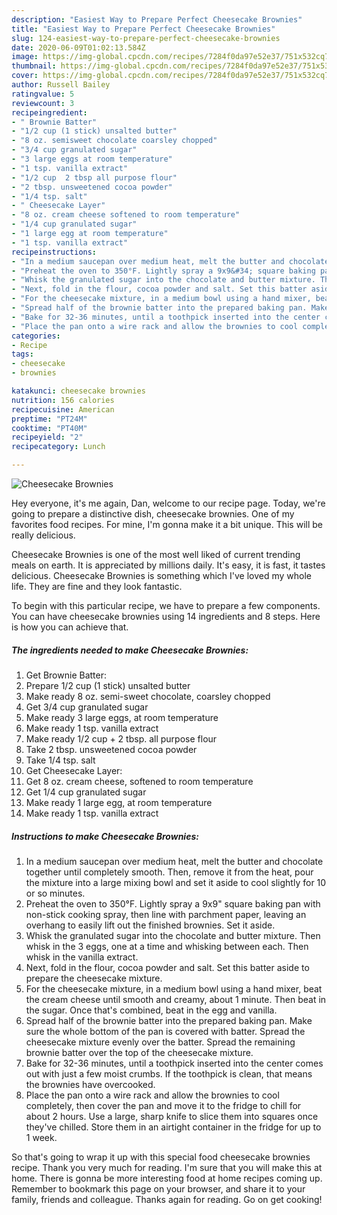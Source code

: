 ```yaml
---
description: "Easiest Way to Prepare Perfect Cheesecake Brownies"
title: "Easiest Way to Prepare Perfect Cheesecake Brownies"
slug: 124-easiest-way-to-prepare-perfect-cheesecake-brownies
date: 2020-06-09T01:02:13.584Z
image: https://img-global.cpcdn.com/recipes/7284f0da97e52e37/751x532cq70/cheesecake-brownies-recipe-main-photo.jpg
thumbnail: https://img-global.cpcdn.com/recipes/7284f0da97e52e37/751x532cq70/cheesecake-brownies-recipe-main-photo.jpg
cover: https://img-global.cpcdn.com/recipes/7284f0da97e52e37/751x532cq70/cheesecake-brownies-recipe-main-photo.jpg
author: Russell Bailey
ratingvalue: 5
reviewcount: 3
recipeingredient:
- " Brownie Batter"
- "1/2 cup (1 stick) unsalted butter"
- "8 oz. semisweet chocolate coarsley chopped"
- "3/4 cup granulated sugar"
- "3 large eggs at room temperature"
- "1 tsp. vanilla extract"
- "1/2 cup  2 tbsp all purpose flour"
- "2 tbsp. unsweetened cocoa powder"
- "1/4 tsp. salt"
- " Cheesecake Layer"
- "8 oz. cream cheese softened to room temperature"
- "1/4 cup granulated sugar"
- "1 large egg at room temperature"
- "1 tsp. vanilla extract"
recipeinstructions:
- "In a medium saucepan over medium heat, melt the butter and chocolate together until completely smooth. Then, remove it from the heat, pour the mixture into a large mixing bowl and set it aside to cool slightly for 10 or so minutes."
- "Preheat the oven to 350°F. Lightly spray a 9x9&#34; square baking pan with non-stick cooking spray, then line with parchment paper, leaving an overhang to easily lift out the finished brownies. Set it aside."
- "Whisk the granulated sugar into the chocolate and butter mixture. Then whisk in the 3 eggs, one at a time and whisking between each. Then whisk in the vanilla extract."
- "Next, fold in the flour, cocoa powder and salt. Set this batter aside to prepare the cheesecake mixture."
- "For the cheesecake mixture, in a medium bowl using a hand mixer, beat the cream cheese until smooth and creamy, about 1 minute. Then beat in the sugar. Once that&#39;s combined, beat in the egg and vanilla."
- "Spread half of the brownie batter into the prepared baking pan. Make sure the whole bottom of the pan is covered with batter. Spread the cheesecake mixture evenly over the batter. Spread the remaining brownie batter over the top of the cheesecake mixture."
- "Bake for 32-36 minutes, until a toothpick inserted into the center comes out with just a few moist crumbs. If the toothpick is clean, that means the brownies have overcooked."
- "Place the pan onto a wire rack and allow the brownies to cool completely, then cover the pan and move it to the fridge to chill for about 2 hours. Use a large, sharp knife to slice them into squares once they&#39;ve chilled. Store them in an airtight container in the fridge for up to 1 week."
categories:
- Recipe
tags:
- cheesecake
- brownies

katakunci: cheesecake brownies 
nutrition: 156 calories
recipecuisine: American
preptime: "PT24M"
cooktime: "PT40M"
recipeyield: "2"
recipecategory: Lunch

---
```



![Cheesecake Brownies](https://img-global.cpcdn.com/recipes/7284f0da97e52e37/751x532cq70/cheesecake-brownies-recipe-main-photo.jpg)

Hey everyone, it's me again, Dan, welcome to our recipe page. Today, we're going to prepare a distinctive dish, cheesecake brownies. One of my favorites food recipes. For mine, I'm gonna make it a bit unique. This will be really delicious.

Cheesecake Brownies is one of the most well liked of current trending meals on earth. It is appreciated by millions daily. It's easy, it is fast, it tastes delicious. Cheesecake Brownies is something which I've loved my whole life. They are fine and they look fantastic.




To begin with this particular recipe, we have to prepare a few components. You can have cheesecake brownies using 14 ingredients and 8 steps. Here is how you can achieve that.

<!--inarticleads1-->

##### The ingredients needed to make Cheesecake Brownies:

1. Get  Brownie Batter:
1. Prepare 1/2 cup (1 stick) unsalted butter
1. Make ready 8 oz. semi-sweet chocolate, coarsley chopped
1. Get 3/4 cup granulated sugar
1. Make ready 3 large eggs, at room temperature
1. Make ready 1 tsp. vanilla extract
1. Make ready 1/2 cup + 2 tbsp. all purpose flour
1. Take 2 tbsp. unsweetened cocoa powder
1. Take 1/4 tsp. salt
1. Get  Cheesecake Layer:
1. Get 8 oz. cream cheese, softened to room temperature
1. Get 1/4 cup granulated sugar
1. Make ready 1 large egg, at room temperature
1. Make ready 1 tsp. vanilla extract




<!--inarticleads2-->

##### Instructions to make Cheesecake Brownies:

1. In a medium saucepan over medium heat, melt the butter and chocolate together until completely smooth. Then, remove it from the heat, pour the mixture into a large mixing bowl and set it aside to cool slightly for 10 or so minutes.
1. Preheat the oven to 350°F. Lightly spray a 9x9&#34; square baking pan with non-stick cooking spray, then line with parchment paper, leaving an overhang to easily lift out the finished brownies. Set it aside.
1. Whisk the granulated sugar into the chocolate and butter mixture. Then whisk in the 3 eggs, one at a time and whisking between each. Then whisk in the vanilla extract.
1. Next, fold in the flour, cocoa powder and salt. Set this batter aside to prepare the cheesecake mixture.
1. For the cheesecake mixture, in a medium bowl using a hand mixer, beat the cream cheese until smooth and creamy, about 1 minute. Then beat in the sugar. Once that&#39;s combined, beat in the egg and vanilla.
1. Spread half of the brownie batter into the prepared baking pan. Make sure the whole bottom of the pan is covered with batter. Spread the cheesecake mixture evenly over the batter. Spread the remaining brownie batter over the top of the cheesecake mixture.
1. Bake for 32-36 minutes, until a toothpick inserted into the center comes out with just a few moist crumbs. If the toothpick is clean, that means the brownies have overcooked.
1. Place the pan onto a wire rack and allow the brownies to cool completely, then cover the pan and move it to the fridge to chill for about 2 hours. Use a large, sharp knife to slice them into squares once they&#39;ve chilled. Store them in an airtight container in the fridge for up to 1 week.




So that's going to wrap it up with this special food cheesecake brownies recipe. Thank you very much for reading. I'm sure that you will make this at home. There is gonna be more interesting food at home recipes coming up. Remember to bookmark this page on your browser, and share it to your family, friends and colleague. Thanks again for reading. Go on get cooking!
